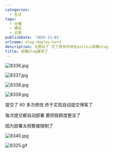 ```yaml
---
categories:
  - 生活
tags:
  - 吐槽
  - 建站
  - 记录
publishDate: '2025-11-01'
urlname: elog-deploy-hard
description: 太费劲了 花了很多时间在astro上部署elog
title: 部署Elog要死了
---
```


![8336.jpg](https://raw.githubusercontent.com/xtawa/picx-images-hosting/master/dbffce0b739434cfe2f5a80520b09dc8.jpg)


![8337.jpg](https://raw.githubusercontent.com/xtawa/picx-images-hosting/master/8f5d3af794dff14c32b86e7fda4a7821.jpg)


![8338.jpg](https://raw.githubusercontent.com/xtawa/picx-images-hosting/master/9bac62cae33ab2385eede3456deb8692.jpg)


![8339.jpg](https://raw.githubusercontent.com/xtawa/picx-images-hosting/master/45be13ae0f4c252b07cb5dc0eb76a26b.jpg)


提交了 60 多次修改 终于实现自动提交博客了


每次提交都自动部署 要把我额度整没了


因为部署太频繁被限制了


![8340.jpg](https://raw.githubusercontent.com/xtawa/picx-images-hosting/master/fe645b7e354556600bcf4e73aef847dd.jpg)


![6325.gif](https://raw.githubusercontent.com/xtawa/picx-images-hosting/master/486f0f68532c3acf82d65733b78c5ed5.gif)

